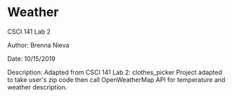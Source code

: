 # Weather
CSCI 141 Lab 2


Author: Brenna Nieva


Date: 10/15/2019


Description: Adapted from CSCI 141 Lab 2: clothes_picker
Project adapted to take user's zip code then call OpenWeatherMap API for temperature and weather description.

